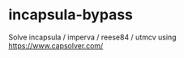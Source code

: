 # incapsula-bypass
Solve incapsula / imperva / reese84 / utmcv using https://www.capsolver.com/
                                              